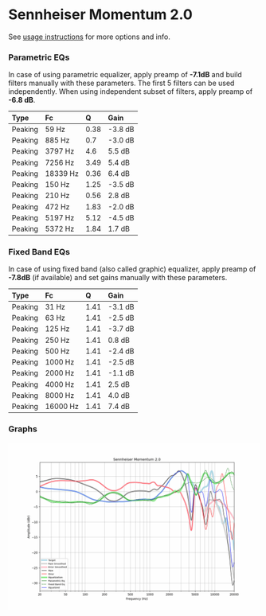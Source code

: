 # Sennheiser Momentum 2.0
See [usage instructions](https://github.com/jaakkopasanen/AutoEq#usage) for more options and info.

### Parametric EQs
In case of using parametric equalizer, apply preamp of **-7.1dB** and build filters manually
with these parameters. The first 5 filters can be used independently.
When using independent subset of filters, apply preamp of **-6.8 dB**.

| Type    | Fc       |    Q | Gain    |
|:--------|:---------|:-----|:--------|
| Peaking | 59 Hz    | 0.38 | -3.8 dB |
| Peaking | 885 Hz   | 0.7  | -3.0 dB |
| Peaking | 3797 Hz  | 4.6  | 5.5 dB  |
| Peaking | 7256 Hz  | 3.49 | 5.4 dB  |
| Peaking | 18339 Hz | 0.36 | 6.4 dB  |
| Peaking | 150 Hz   | 1.25 | -3.5 dB |
| Peaking | 210 Hz   | 0.56 | 2.8 dB  |
| Peaking | 472 Hz   | 1.83 | -2.0 dB |
| Peaking | 5197 Hz  | 5.12 | -4.5 dB |
| Peaking | 5372 Hz  | 1.84 | 1.7 dB  |

### Fixed Band EQs
In case of using fixed band (also called graphic) equalizer, apply preamp of **-7.8dB**
(if available) and set gains manually with these parameters.

| Type    | Fc       |    Q | Gain    |
|:--------|:---------|:-----|:--------|
| Peaking | 31 Hz    | 1.41 | -3.1 dB |
| Peaking | 63 Hz    | 1.41 | -2.5 dB |
| Peaking | 125 Hz   | 1.41 | -3.7 dB |
| Peaking | 250 Hz   | 1.41 | 0.8 dB  |
| Peaking | 500 Hz   | 1.41 | -2.4 dB |
| Peaking | 1000 Hz  | 1.41 | -2.5 dB |
| Peaking | 2000 Hz  | 1.41 | -1.1 dB |
| Peaking | 4000 Hz  | 1.41 | 2.5 dB  |
| Peaking | 8000 Hz  | 1.41 | 4.0 dB  |
| Peaking | 16000 Hz | 1.41 | 7.4 dB  |

### Graphs
![](./Sennheiser%20Momentum%202.0.png)